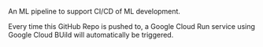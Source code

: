 An ML pipeline to support CI/CD of ML development.

Every time this GitHub Repo is pushed to, a Google Cloud Run service using Google Cloud BUild will automatically be triggered.